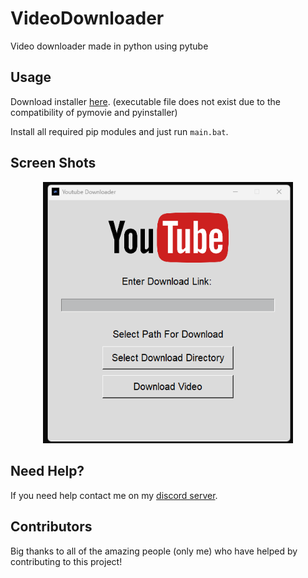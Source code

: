 # VideoDownloader
Video downloader made in python using pytube

## Usage
Download installer [here](). (executable file does not exist due to the compatibility of pymovie and pyinstaller)

Install all required pip modules and just run `main.bat`.

## Screen Shots

<p align="center">
  <img alt="issue" src="https://github.com/Josakko/VideoDownloader/blob/main/screenshot.png?raw=true" width="400px">
</p>


## Need Help?
If you need help contact me on my [discord server](https://discord.gg/xgET5epJE6).

## Contributors
Big thanks to all of the amazing people (only me) who have helped by contributing to this project!
